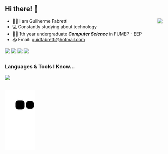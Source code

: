 <h2>Hi there! 👋</h2>

<img align="right" height="130em" src="https://github-readme-stats-sigma-five.vercel.app/api/top-langs/?username=guifabretti&layout=compact&langs_count=7&theme=radical"/>

- :raising_hand_man: I am Guilherme Fabretti
- 💻 Constantly studying about technology
- 👨‍🎓 1th year undergraduate ***Computer Science*** in FUMEP - EEP
- 📥 Email: guidfabretti@hotmail.com

 <p align="left">
    <a href="https://api.whatsapp.com/send?phone=5519999684545" target="_blank"><img src="https://img.shields.io/badge/WhatsApp-25D366?style=for-the-badge&logo=whatsapp&logoColor=white" target="_blank"></a> 
    <a href="https://instagram.com/guifabretti_" target="_blank"><img src="https://img.shields.io/badge/-Instagram-%23E4405F?style=for-the-badge&logo=instagram&logoColor=white" target="_blank"></a>
    <a href = "mailto:guifabretti@hotmail.com"><img src="https://img.shields.io/badge/Microsoft_Outlook-0078D4?style=for-the-badge&logo=microsoft-outlook&logoColor=white" target="_blank"></a>
  <a href="https://www.linkedin.com/in/guilhermefabretti/" target="_blank"><img src="https://img.shields.io/badge/-LinkedIn-%230077B5?style=for-the-badge&logo=linkedin&logoColor=white" target="_blank"></a> 
    
##
    
  <h3>Languages & Tools I Know...</h3>

<p align="left">
  <a href="https://skillicons.dev">
    <img src="https://skillicons.dev/icons?i=html,css,js,c,cpp,python,arduino,git,github,vscode,figma" />
  </a>
</p>

##
   
 ![Snake animation](https://github.com/guifabretti/guifabretti/blob/output/github-contribution-grid-snake.svg)
